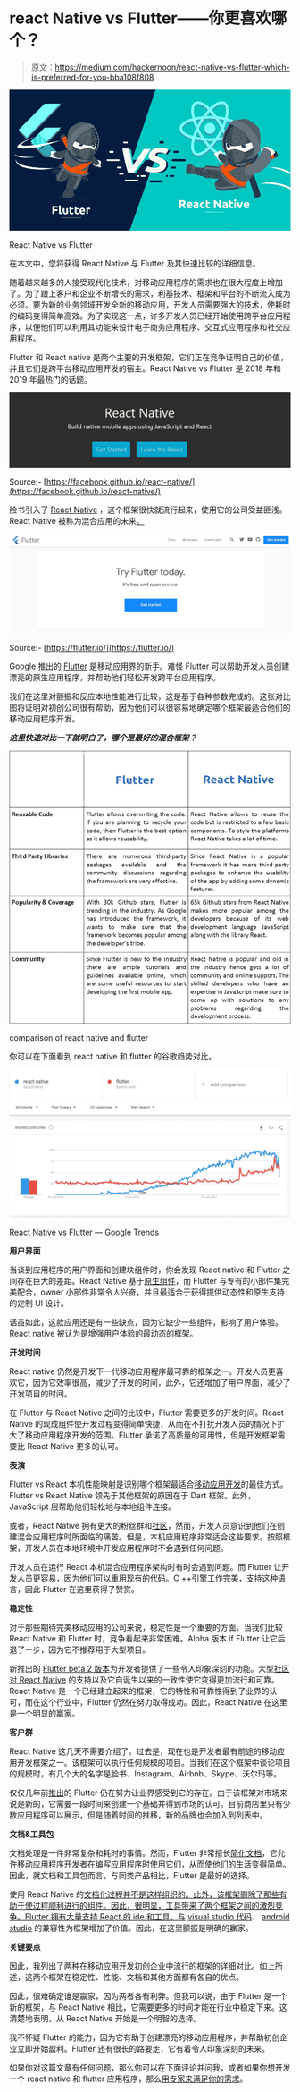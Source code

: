 # react Native vs Flutter——你更喜欢哪个？

> 原文：<https://medium.com/hackernoon/react-native-vs-flutter-which-is-preferred-for-you-bba108f808>

![](img/47d86c9c13e00d4813ae935996139977.png)

React Native vs Flutter

在本文中，您将获得 React Native 与 Flutter 及其快速比较的详细信息。

随着越来越多的人接受现代化技术，对移动应用程序的需求也在很大程度上增加了。为了跟上客户和企业不断增长的需求，利基技术、框架和平台的不断流入成为必须。要为新的业务领域开发全新的移动应用，开发人员需要强大的技术，使耗时的编码变得简单高效。为了实现这一点，许多开发人员已经开始使用跨平台应用程序，以便他们可以利用其功能来设计电子商务应用程序、交互式应用程序和社交应用程序。

Flutter 和 React native 是两个主要的开发框架，它们正在竞争证明自己的价值，并且它们是跨平台移动应用开发的宿主。React Native vs Flutter 是 2018 年和 2019 年最热门的话题。

![](img/17d1609376fe504e534440866facbb21.png)

Source:- [https://facebook.github.io/react-native/](https://facebook.github.io/react-native/)

脸书引入了 [React Native](https://www.oreilly.com/library/view/learning-react-native/9781491929049/ch01.html) ，这个框架很快就流行起来，使用它的公司受益匪浅。React Native 被称为混合应用的未来[。](https://technostacks.com/blog/react-native-hybrid-apps/)

![](img/5230b5804660c626c0bcf1591eefc45a.png)

Source:- [https://flutter.io/](https://flutter.io/)

Google 推出的 [Flutter](https://medium.freecodecamp.org/an-introduction-to-flutter-the-basics-9fe541fd39e2) 是移动应用界的新手。难怪 Flutter 可以帮助开发人员创建漂亮的原生应用程序，并帮助他们轻松开发跨平台应用程序。

我们在这里对颤振和反应本地性能进行比较，这是基于各种参数完成的。这张对比图将证明对初创公司很有帮助，因为他们可以很容易地确定哪个框架最适合他们的移动应用程序开发。

***这里快速对比一下就明白了，哪个是最好的混合框架？***

![](img/c0aaca01e53f37c45c3bad77970d6920.png)

comparison of react native and flutter

你可以在下面看到 react native 和 flutter 的谷歌趋势对比。

![](img/abdfef2443bd0a3f8b8b2f099e3e20fb.png)

React Native vs Flutter — Google Trends

**用户界面**

当谈到应用程序的用户界面和创建块组件时，你会发现 React native 和 Flutter 之间存在巨大的差距。React Native 基于[原生组件](https://www.lynda.com/React-js-tutorials/Introduction-native-components/577374/610777-4.html)，而 Flutter 与专有的小部件集完美配合，owner 小部件非常令人兴奋，并且最适合于获得提供动态性和原生支持的定制 UI 设计。

话虽如此，这款应用还是有一些缺点，因为它缺少一些组件，影响了用户体验。React native 被认为是增强用户体验的最动态的框架。

**开发时间**

React native 仍然是开发下一代移动应用程序最可靠的框架之一。开发人员更喜欢它，因为它效率很高，减少了开发的时间，此外，它还增加了用户界面，减少了开发项目的时间。

在 Flutter 与 React Native 之间的比较中，Flutter 需要更多的开发时间。React Native 的现成组件使开发过程变得简单快捷，从而在不打扰开发人员的情况下扩大了移动应用程序开发的范围。Flutter 承诺了高质量的可用性，但是开发框架需要比 React Native 更多的认可。

**表演**

Flutter vs React 本机性能映射是识别哪个框架最适合[移动应用开发](https://technostacks.com/mobile-apps)的最佳方式。Flutter vs React Native 领先于其他框架的原因在于 Dart 框架。此外，JavaScript 层帮助他们轻松地与本地组件连接。

或者，React Native 拥有更大的粉丝群和[社区](https://facebook.github.io/react-native/)，然而，开发人员意识到他们在创建混合应用程序时所面临的痛苦。但是，本机应用程序非常适合这些要求。按照框架，开发人员在本地环境中开发应用程序时不会遇到任何问题。

开发人员在运行 React 本机混合应用程序架构时有时会遇到问题。而 Flutter 让开发人员更容易，因为他们可以重用现有的代码。C ++引擎工作完美，支持这种语言，因此 Flutter 在这里获得了赞赏。

**稳定性**

对于那些期待完美移动应用的公司来说，稳定性是一个重要的方面。当我们比较 React Native 和 Flutter 时，竞争看起来非常困难。Alpha 版本 if Flutter 让它后退了一步，因为它不推荐用于大型项目。

新推出的 [Flutter beta 2 版本](/flutter-io/https-medium-com-flutter-io-announcing-flutters-beta-2-c85ba1557d5e)为开发者提供了一些令人印象深刻的功能。大型[社区对 React Native](https://github.com/react-native-community) 的支持以及它自诞生以来的一致性使它变得更加流行和可靠。React Native 是一个已经建立起来的框架，它的特性和可靠性得到了业界的认可，而在这个行业中，Flutter 仍然在努力取得成功。因此，React Native 在这里是一个明显的赢家。

**客户群**

React Native 这几天不需要介绍了。过去是，现在也是开发者最有前途的移动应用开发框架之一。该框架可以执行任何规模的项目。当我们在这个框架中谈论项目的规模时，有几个大的名字是脸书、Instagram、Airbnb、Skype、沃尔玛等。

仅仅几年前[推出](https://en.wikipedia.org/wiki/Flutter_(software))的 Flutter 仍在努力让业界感受到它的存在。由于该框架对市场来说是新的，它需要一段时间来创建一个基础并得到市场的认可。目前商店里只有少数应用程序可以展示，但是随着时间的推移，新的品牌也会加入到列表中。

**文档&工具包**

文档处理是一件非常复杂和耗时的事情。然而，Flutter 非常擅长[简化文档](https://flutter.io/docs)，它允许移动应用程序开发者在编写应用程序时使用它们，从而使他们的生活变得简单。因此，就文档和工具包而言，与同类产品相比，Flutter 是最好的选择。

使用 React Native 的[文档化过程并不是这样组织的。此外，该框架删除了那些有助于使过程顺利进行的组件。因此，很明显，工具带来了两个框架之间的激烈竞争。Flutter 拥有大量支持 React 的 ide 和工具。与](https://devdocs.io/react_native/) [visual studio 代码](https://code.visualstudio.com/)、 [android studio](https://developer.android.com/studio/) 的兼容性为框架增加了价值。因此，在这里颤振是明确的赢家。

**关键要点**

因此，我列出了两种在移动应用开发初创企业中流行的框架的详细对比。如上所述，这两个框架在稳定性、性能、文档和其他方面都有各自的优点。

因此，很难确定谁是赢家，因为两者各有利弊。但我可以说，由于 Flutter 是一个新的框架，与 React Native 相比，它需要更多的时间才能在行业中稳定下来。这清楚地表明，从 React Native 开始是一个明智的选择。

我不怀疑 Flutter 的能力，因为它有助于创建漂亮的移动应用程序，并帮助初创企业立即开始盈利。Flutter 还有很长的路要走，它有着令人印象深刻的未来。

如果你对这篇文章有任何问题，那么你可以在下面评论并问我，或者如果你想开发一个 react native 和 flutter 应用程序，那么[用专家来满足你的需求](https://technostacks.com/contact-us)。